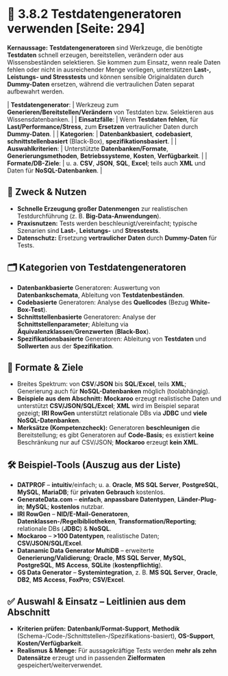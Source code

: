 # 🧰 3.8.2 Testdatengeneratoren verwenden [Seite: 294]

**Kernaussage:** **Testdatengeneratoren** sind Werkzeuge, die benötigte **Testdaten** schnell erzeugen, bereitstellen, verändern oder aus Wissensbeständen selektieren. Sie kommen zum Einsatz, wenn reale Daten fehlen oder nicht in ausreichender Menge vorliegen, unterstützen **Last-, Leistungs- und Stresstests** und können sensible Originaldaten durch **Dummy-Daten** ersetzen, während die vertraulichen Daten separat aufbewahrt werden.

| **Testdatengenerator**: | Werkzeug zum **Generieren/Bereitstellen/Verändern** von Testdaten bzw. Selektieren aus Wissensdatenbanken.  |
| **Einsatzfälle**: | Wenn **Testdaten fehlen**, für **Last/Performance/Stress**, zum **Ersetzen** vertraulicher Daten durch **Dummy-Daten**.  |
| **Kategorien**: | **Datenbankbasiert**, **codebasiert**, **schnittstellenbasiert** (Black-Box), **spezifikationsbasiert**.  |
| **Auswahlkriterien**: | Unterstützte **Datenbanken/Formate**, **Generierungsmethoden**, **Betriebssysteme**, **Kosten**, **Verfügbarkeit**.  |
| **Formate/DB-Ziele**: | u. a. **CSV**, **JSON**, **SQL**, **Excel**; teils auch **XML** und Daten für **NoSQL-Datenbanken**.  |

## 🧭 Zweck & Nutzen

* **Schnelle Erzeugung großer Datenmengen** zur realistischen Testdurchführung (z. B. **Big-Data-Anwendungen**). 
* **Praxisnutzen:** Tests werden beschleunigt/vereinfacht; typische Szenarien sind **Last-**, **Leistungs-** und **Stresstests**. 
* **Datenschutz:** Ersetzung **vertraulicher Daten** durch **Dummy-Daten** für Tests. 

## 🗂️ Kategorien von Testdatengeneratoren

* **Datenbankbasierte** Generatoren: Auswertung von **Datenbankschemata**, Ableitung von **Testdatenbeständen**. 
* **Codebasierte** Generatoren: Analyse des **Quellcodes** (Bezug **White-Box-Test**). 
* **Schnittstellenbasierte** Generatoren: Analyse der **Schnittstellenparameter**; Ableitung via **Äquivalenzklassen**/**Grenzwerten** (**Black-Box**). 
* **Spezifikationsbasierte** Generatoren: Ableitung von **Testdaten** und **Sollwerten** aus der **Spezifikation**. 

## 💾 Formate & Ziele

* Breites Spektrum: von **CSV**/**JSON** bis **SQL**/**Excel**, teils **XML**; Generierung auch für **NoSQL-Datenbanken** möglich (toolabhängig).
* **Beispiele aus dem Abschnitt:** **Mockaroo** erzeugt realistische Daten und unterstützt **CSV/JSON/SQL/Excel**; **XML** wird im Beispiel separat gezeigt; **IRI RowGen** unterstützt relationale DBs via **JDBC** und **viele NoSQL-Datenbanken**.
* **Merksätze (Kompetenzcheck):** Generatoren **beschleunigen** die Bereitstellung; es gibt Generatoren auf **Code-Basis**; es existiert **keine** Beschränkung nur auf CSV/JSON; **Mockaroo** erzeugt **kein XML**. 

## 🛠️ Beispiel-Tools (Auszug aus der Liste)

* **DATPROF** – **intuitiv**/einfach; u. a. **Oracle**, **MS SQL Server**, **PostgreSQL**, **MySQL**, **MariaDB**; für **privaten Gebrauch** kostenlos. 
* **GenerateData.com** – **einfach**, **anpassbare Datentypen**, **Länder-Plug-in**; **MySQL**; **kostenlos** nutzbar. 
* **IRI RowGen** – **NID/E-Mail-Generatoren**, **Datenklassen-/Regelbibliotheken**, **Transformation/Reporting**; relationale DBs (**JDBC**) & **NoSQL**. 
* **Mockaroo** – **>100 Datentypen**, realistische Daten; **CSV/JSON/SQL/Excel**. 
* **Datanamic Data Generator MultiDB** – erweiterte **Generierung/Validierung**; **Oracle**, **MS SQL Server**, **MySQL**, **PostgreSQL**, **MS Access**, **SQLite** (**kostenpflichtig**). 
* **GS Data Generator** – **Systemintegration**, z. B. **MS SQL Server**, **Oracle**, **DB2**, **MS Access**, **FoxPro**; **CSV/Excel**. 

## ✅ Auswahl & Einsatz – Leitlinien aus dem Abschnitt

* **Kriterien prüfen:** **Datenbank/Format-Support**, **Methodik** (Schema-/Code-/Schnittstellen-/Spezifikations-basiert), **OS-Support**, **Kosten/Verfügbarkeit**. 
* **Realismus & Menge:** Für aussagekräftige Tests werden **mehr als zehn Datensätze** erzeugt und in passenden **Zielformaten** gespeichert/weiterverwendet. 


